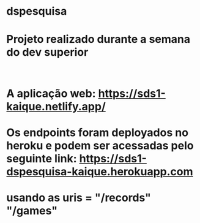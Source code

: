 # dspesquisa
<h1>Projeto realizado durante a semana do dev superior<h1/>

<br>A aplicação web: https://sds1-kaique.netlify.app/<br/>
<br>Os endpoints foram deployados no heroku e podem ser acessadas pelo seguinte link: https://sds1-dspesquisa-kaique.herokuapp.com<br/>
<br>usando as uris = "/records" "/games"<br/>
